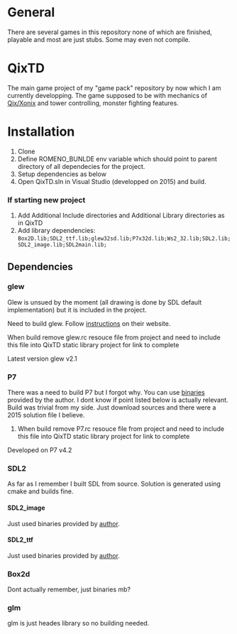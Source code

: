 # General
There are several games in this repository none of which are finished, playable and most are just stubs. Some may even not compile.

# QixTD
The main game project of my "game pack" repository by now which I am currently developping. 
The game supposed to be with mechanics of [Qix/Xonix](https://www.youtube.com/watch?v=Wvzyd0OZg1I) and tower controlling, monster fighting features.


# Installation

1. Clone
2. Define ROMENO_BUNLDE env variable which should point to parent directory of all dependecies for the project.
3. Setup dependencies as below
4. Open QixTD.sln in Visual Studio (developped on 2015) and build.

### If starting new project
1. Add Additional Include directories and Additional Library directories as in QixTD
2. Add library dependencies: `Box2D.lib;SDL2_ttf.lib;glew32sd.lib;P7x32d.lib;Ws2_32.lib;SDL2.lib;SDL2_image.lib;SDL2main.lib;`


## Dependencies

### glew
Glew is unsued by the moment (all drawing is done by SDL default implementation) but it is included in the project. 

Need to build glew. Follow [instructions](http://glew.sourceforge.net/build.html) on their website.

When build remove glew.rc resouce file from project and need to include this file into QixTD static library project for link to complete

Latest version glew v2.1

### P7
There was a need to build P7 but I forgot why. You can use [binaries](http://www.baical.net/downloads.html) provided by the author. I dont know if point listed below is actually relevant. Build was trivial from my side. Just download sources and there were a 2015 solution file I believe.
1) When build remove P7.rc resouce file from project and need to include this file into QixTD static library project for link to complete

Developed on P7 v4.2

### SDL2

As far as I remember I built SDL from source. Solution is generated using cmake and builds fine.

#### SDL2_image

Just used binaries provided by [author](https://www.libsdl.org/projects/SDL_image/).

#### SDL2_ttf

Just used binaries provided by [author](https://www.libsdl.org/projects/SDL_ttf/).

### Box2d

Dont actually remember, just binaries mb?

### glm

glm is just heades library so no building needed.
